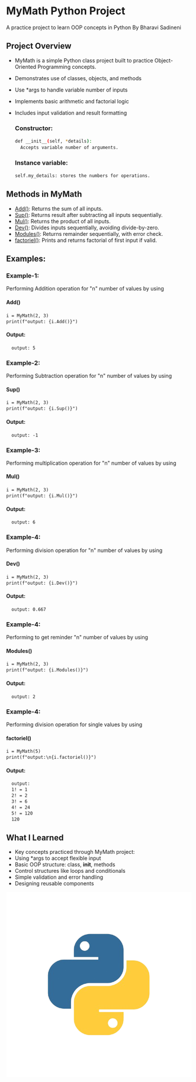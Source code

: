 # MyMath Python Project

A practice project to learn OOP concepts in Python By Bharavi Sadineni

## Project Overview

- MyMath is a simple Python class project built to practice Object-Oriented Programming concepts.
- Demonstrates use of classes, objects, and methods
- Use *args to handle variable number of inputs
- Implements basic arithmetic and factorial logic
- Includes input validation and result formatting

  ### Constructor:
  ```bash
  def __init__(self, *details):
    Accepts variable number of arguments.
  ```

  ### Instance variable:
  ```bash
  self.my_details: stores the numbers for operations.
  ```

## Methods in MyMath

- [Add()](): Returns the sum of all inputs.
- [Sup()](): Returns result after subtracting all inputs sequentially.
- [Mul()](): Returns the product of all inputs.
- [Dev()](): Divides inputs sequentially, avoiding divide-by-zero.
- [Modules()](): Returns remainder sequentially, with error check.
- [factoriel()](): Prints and returns factorial of first input if valid.

## Examples:
  ### Example-1:
  Performing Addition operation for "n" number of values by using
  #### Add()
    i = MyMath(2, 3)
    print(f"output: {i.Add()}")

  #### Output:
      output: 5

  ### Example-2:
  Performing Subtraction operation for "n" number of values by using
  #### Sup()

    i = MyMath(2, 3)
    print(f"output: {i.Sup()}")

  #### Output:
      output: -1

  ### Example-3:
  Performing multiplication operation for "n" number of values by using
  #### Mul()
    i = MyMath(2, 3)
    print(f"output: {i.Mul()}")

  #### Output:
      output: 6

  ### Example-4:
  Performing division operation for "n" number of values by using
  #### Dev()

    i = MyMath(2, 3)
    print(f"output: {i.Dev()}")

  #### Output:
      output: 0.667

  ### Example-4:
  Performing to get reminder "n" number of values by using
  #### Modules()

    i = MyMath(2, 3)
    print(f"output: {i.Modules()}")

  #### Output:
      output: 2

  ### Example-4:
  Performing division operation for single values by using
  #### factoriel()

    i = MyMath(5)
    print(f"output:\n{i.factoriel()}")

  #### Output:
      output:
      1! = 1
      2! = 2
      3! = 6
      4! = 24
      5! = 120
      120

## What I Learned
  - Key concepts practiced through MyMath project:
  - Using *args to accept flexible input
  - Basic OOP structure: class, __init__, methods
  - Control structures like loops and conditionals
  - Simple validation and error handling
  - Designing reusable components

![Logo](./logo-removebg.png)